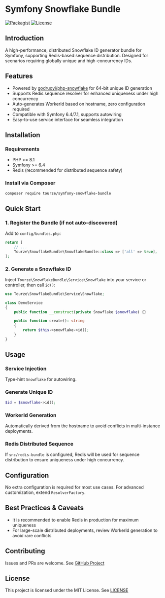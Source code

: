 # Symfony Snowflake Bundle

[![Packagist](https://img.shields.io/packagist/v/tourze/symfony-snowflake-bundle.svg)](https://packagist.org/packages/tourze/symfony-snowflake-bundle)
[![License](https://img.shields.io/badge/license-MIT-blue.svg)](LICENSE)

## Introduction

A high-performance, distributed Snowflake ID generator bundle for Symfony, supporting Redis-based sequence distribution. Designed for scenarios requiring globally unique and high-concurrency IDs.

## Features

- Powered by [godruoyi/php-snowflake](https://github.com/godruoyi/php-snowflake) for 64-bit unique ID generation
- Supports Redis sequence resolver for enhanced uniqueness under high concurrency
- Auto-generates WorkerId based on hostname, zero configuration required
- Compatible with Symfony 6.4/7.1, supports autowiring
- Easy-to-use service interface for seamless integration

## Installation

### Requirements
- PHP >= 8.1
- Symfony >= 6.4
- Redis (recommended for distributed sequence safety)

### Install via Composer

```bash
composer require tourze/symfony-snowflake-bundle
```

## Quick Start

### 1. Register the Bundle (if not auto-discovered)

Add to `config/bundles.php`:

```php
return [
    // ...
    Tourze\SnowflakeBundle\SnowflakeBundle::class => ['all' => true],
];
```

### 2. Generate a Snowflake ID

Inject `Tourze\SnowflakeBundle\Service\Snowflake` into your service or controller, then call `id()`:

```php
use Tourze\SnowflakeBundle\Service\Snowflake;

class DemoService
{
    public function __construct(private Snowflake $snowflake) {}

    public function create(): string
    {
        return $this->snowflake->id();
    }
}
```

## Usage

### Service Injection

Type-hint `Snowflake` for autowiring.

### Generate Unique ID

```php
$id = $snowflake->id();
```

### WorkerId Generation

Automatically derived from the hostname to avoid conflicts in multi-instance deployments.

### Redis Distributed Sequence

If `snc/redis-bundle` is configured, Redis will be used for sequence distribution to ensure uniqueness under high concurrency.

## Configuration

No extra configuration is required for most use cases. For advanced customization, extend `ResolverFactory`.

## Best Practices & Caveats

- It is recommended to enable Redis in production for maximum uniqueness
- For large-scale distributed deployments, review WorkerId generation to avoid rare conflicts

## Contributing

Issues and PRs are welcome. See [GitHub Project](https://github.com/tourze/symfony-snowflake-bundle)

## License

This project is licensed under the MIT License. See [LICENSE](LICENSE)
